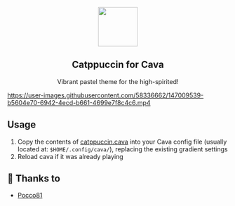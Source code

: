 <p align="center">
  <img src="https://raw.githubusercontent.com/catppuccin/catppuccin/dev/assets/logos/logos/500x500_circle.png" width="90" />
  <h2 align="center">Catppuccin for Cava</h2>
</p>

<p align="center">Vibrant pastel theme for the high-spirited!</p>

https://user-images.githubusercontent.com/58336662/147009539-b5604e70-6942-4ecd-b661-4699e7f8c4c6.mp4

## Usage

1. Copy the contents of [catppuccin.cava](https://github.com/catppuccin/cava/blob/main/catppuccin.cava) into your Cava config file (usually located at: `$HOME/.config/cava/`), replacing the existing gradient settings
2. Reload cava if it was already playing

## 💝 Thanks to

- [Pocco81](https://github.com/Pocco81)
